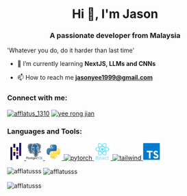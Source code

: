 <h1 align="center">Hi 👋, I'm Jason</h1>
<h3 align="center">A passionate developer from Malaysia</h3>

'Whatever you do, do it harder than last time'

- 🌱 I’m currently learning **NextJS, LLMs and CNNs**

- 📫 How to reach me **jasonyee1999@gmail.com**

<h3 align="left">Connect with me:</h3>
<p align="left">
<a href="https://instagram.com/afflatus_1310" target="blank"><img align="center" src="https://raw.githubusercontent.com/rahuldkjain/github-profile-readme-generator/master/src/images/icons/Social/instagram.svg" alt="afflatus_1310" height="30" width="40" /></a>
<a href="https://leetcode.com/u/jasonyee1999/" target="blank"><img align="center" src="https://raw.githubusercontent.com/rahuldkjain/github-profile-readme-generator/master/src/images/icons/Social/leet-code.svg" alt="yee rong jian" height="30" width="40" /></a>
</p>

<h3 align="left">Languages and Tools:</h3>
<p align="left"> <a href="https://pandas.pydata.org/" target="_blank" rel="noreferrer"> <img src="https://raw.githubusercontent.com/devicons/devicon/2ae2a900d2f041da66e950e4d48052658d850630/icons/pandas/pandas-original.svg" alt="pandas" width="40" height="40"/> </a> <a href="https://www.postgresql.org" target="_blank" rel="noreferrer"> <img src="https://raw.githubusercontent.com/devicons/devicon/master/icons/postgresql/postgresql-original-wordmark.svg" alt="postgresql" width="40" height="40"/> </a> <a href="https://www.python.org" target="_blank" rel="noreferrer"> <img src="https://raw.githubusercontent.com/devicons/devicon/master/icons/python/python-original.svg" alt="python" width="40" height="40"/> </a> <a href="https://pytorch.org/" target="_blank" rel="noreferrer"> <img src="https://www.vectorlogo.zone/logos/pytorch/pytorch-icon.svg" alt="pytorch" width="40" height="40"/> </a> <a href="https://reactjs.org/" target="_blank" rel="noreferrer"> <img src="https://raw.githubusercontent.com/devicons/devicon/master/icons/react/react-original-wordmark.svg" alt="react" width="40" height="40"/> </a> <a href="https://tailwindcss.com/" target="_blank" rel="noreferrer"> <img src="https://www.vectorlogo.zone/logos/tailwindcss/tailwindcss-icon.svg" alt="tailwind" width="40" height="40"/> </a> <a href="https://www.typescriptlang.org/" target="_blank" rel="noreferrer"> <img src="https://raw.githubusercontent.com/devicons/devicon/master/icons/typescript/typescript-original.svg" alt="typescript" width="40" height="40"/> </a> </p>

<p><img align="left" src="https://github-readme-stats.vercel.app/api/top-langs?username=afflatusss&show_icons=true&locale=en&layout=compact" alt="afflatusss" /></p>

<p>&nbsp;<img align="center" src="https://github-readme-stats.vercel.app/api?username=afflatusss&show_icons=true&theme=dark&locale=en" alt="afflatusss" /></p>

<p><img align="center" src="https://github-readme-streak-stats.herokuapp.com/?user=afflatusss&theme=dark" alt="afflatusss" /></p>
